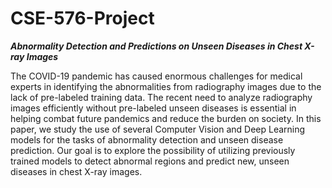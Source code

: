 # CSE-576-Project
***Abnormality Detection and Predictions on Unseen Diseases in Chest X-ray Images***

The COVID-19 pandemic has caused enormous challenges for medical experts in identifying the abnormalities from radiography images due to the lack of pre-labeled training data. The recent need to analyze radiography images efficiently without pre-labeled unseen diseases is essential in helping combat future pandemics
and reduce the burden on society. In this paper, we study the use of several
Computer Vision and Deep Learning models for the tasks of abnormality detection
and unseen disease prediction. Our goal is to explore the possibility of utilizing
previously trained models to detect abnormal regions and predict new, unseen
diseases in chest X-ray images.
